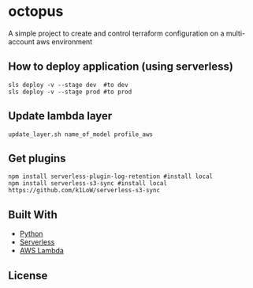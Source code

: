 # octopus
A simple project to create and control terraform configuration on a multi-account aws environment




## How to deploy application (using serverless)

```shell script
sls deploy -v --stage dev  #to dev
sls deploy -v --stage prod #to prod
```

## Update lambda layer
```shell script
update_layer.sh name_of_model profile_aws
```

## Get plugins
```
npm install serverless-plugin-log-retention #install local
npm install serverless-s3-sync #install local https://github.com/k1LoW/serverless-s3-sync
```


## Built With
- [Python](https://www.python.org/)
- [Serverless](https://serverless.com/)
- [AWS Lambda](https://aws.amazon.com/lambda/)

## License

